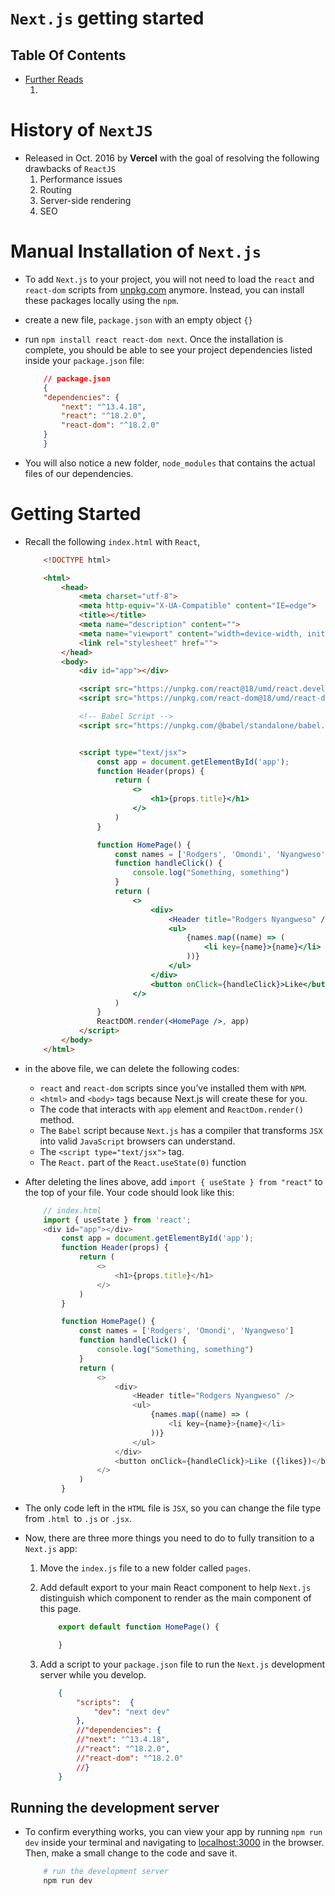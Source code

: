 # `Next.js` getting started

## Table Of Contents
- [Further Reads]()
    1. [](https://nextjs.org/learn/foundations/from-react-to-nextjs/getting-started-with-nextjs)

# History of `NextJS`
* Released in Oct. 2016 by __Vercel__ with the goal of resolving the following drawbacks of `ReactJS`
    1. Performance issues
    2. Routing
    3. Server-side rendering
    4. SEO

# Manual Installation of `Next.js`
* To add `Next.js` to your project, you will not need to load the `react` and `react-dom` scripts from [unpkg.com](https://unpkg.com/) anymore. Instead, you can install these packages locally using the `npm`.
* create a new file, `package.json` with an empty object `{}`
* run `npm install react react-dom next`. Once the installation is complete, you should be able to see your project dependencies listed inside your `package.json` file:

    ```json
        // package.json
        {
        "dependencies": {
            "next": "^13.4.18",
            "react": "^18.2.0",
            "react-dom": "^18.2.0"
        }
        }
    ```
* You will also notice a new folder, `node_modules` that contains the actual files of our dependencies.

# Getting Started
* Recall the following `index.html` with `React`,
    ```html
        <!DOCTYPE html>

        <html>
            <head>
                <meta charset="utf-8">
                <meta http-equiv="X-UA-Compatible" content="IE=edge">
                <title></title>
                <meta name="description" content="">
                <meta name="viewport" content="width=device-width, initial-scale=1">
                <link rel="stylesheet" href="">
            </head>
            <body>
                <div id="app"></div>

                <script src="https://unpkg.com/react@18/umd/react.development.js"></script>
                <script src="https://unpkg.com/react-dom@18/umd/react-dom.development.js"></script>

                <!-- Babel Script -->
                <script src="https://unpkg.com/@babel/standalone/babel.min.js"></script>


                <script type="text/jsx">
                    const app = document.getElementById('app');
                    function Header(props) {
                        return (
                            <>
                                <h1>{props.title}</h1>
                            </>
                        )
                    }

                    function HomePage() {
                        const names = ['Rodgers', 'Omondi', 'Nyangweso']
                        function handleClick() {
                            console.log("Something, something")
                        }
                        return (
                            <>
                                <div>
                                    <Header title="Rodgers Nyangweso" />
                                    <ul>
                                        {names.map((name) => (
                                            <li key={name}>{name}</li>
                                        ))}
                                    </ul>
                                </div>
                                <button onClick={handleClick}>Like</button>
                            </>
                        )
                    }
                    ReactDOM.render(<HomePage />, app)
                </script>
            </body>
        </html>
    ```
* in the above file, we can delete the following codes:
  * `react` and `react-dom` scripts since you’ve installed them with `NPM`.
  * `<html>` and `<body>` tags because Next.js will create these for you.
  * The code that interacts with `app` element and `ReactDom.render()` method.
  * The `Babel` script because `Next.js` has a compiler that transforms `JSX` into valid `JavaScript` browsers can understand.
  * The `<script type="text/jsx">` tag.
  * The `React.` part of the `React.useState(0)` function

* After deleting the lines above, add `import { useState } from "react"` to the top of your file. Your code should look like this:
    ```js
        // index.html
        import { useState } from 'react';
        <div id="app"></div>
            const app = document.getElementById('app');
            function Header(props) {
                return (
                    <>
                        <h1>{props.title}</h1>
                    </>
                )
            }

            function HomePage() {
                const names = ['Rodgers', 'Omondi', 'Nyangweso']
                function handleClick() {
                    console.log("Something, something")
                }
                return (
                    <>
                        <div>
                            <Header title="Rodgers Nyangweso" />
                            <ul>
                                {names.map((name) => (
                                    <li key={name}>{name}</li>
                                ))}
                            </ul>
                        </div>
                        <button onClick={handleClick}>Like ({likes})</button>
                    </>
                )
            }
    ```
* The only code left in the `HTML` file is `JSX`, so you can change the file type from `.html `to `.js` or `.jsx`.
* Now, there are three more things you need to do to fully transition to a `Next.js` app:
    1. Move the `index.js` file to a new folder called `pages`.
    2. Add default export to your main React component to help `Next.js `distinguish which component to render as the main component of this page.

        ```js
            export default function HomePage() {

            }
        ```
    3. Add a script to your `package.json` file to run the `Next.js` development server while you develop.

        ```json
            {
                "scripts":  {
                    "dev": "next dev"
                },
                //"dependencies": {
                //"next": "^13.4.18",
                //"react": "^18.2.0",
                //"react-dom": "^18.2.0"
                //}
            }
        ```
## Running the development server
* To confirm everything works, you can view your app by running `npm run dev` inside your terminal and navigating to [localhost:3000](http://localhost:3000/) in the browser. Then, make a small change to the code and save it.

    ```sh
        # run the development server
        npm run dev
    ```